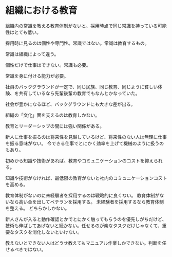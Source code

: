 # 組織における教育

組織内の常識を教える教育体制がないと、採用時点で同じ常識を持っている可能性はとても低い。

採用時に見るのは個性や専門性。常識ではない。常識は教育するもの。

常識は組織によって違う。

個性だけで仕事はできない。常識も必要。

常識を身に付ける能力が必要。

社員のバックグラウンドが一定で、同じ民族、同じ教育、同じように貧しい体験、を共有しているなら先輩後輩の教育でもなんとかなっていた。

社会が豊かになるほど、バックグラウンドにも大きな差が出る。

組織の「文化」面を支えるのは教育しかない。

教育とリーダーシップの間には強い関係がある。

新人に仕事を振るのは将来性を見越しているけど、将来性のない人は無理に仕事を振る意味がない。
今できる仕事でとにかく効率を上げて機械のように扱うのもあり。

初めから知識や技術があれば、教育やコミュニケーションのコストを抑えられる。

知識や技術がなければ、最低限の教育がないと社内のコミュニケーションコストを高める。

教育体制がないのに未経験者を採用するのは戦略的に良くない。
教育体制がないなら高い金を出してベテランを採用する。
未経験者を採用するなら教育体制を整える。
どちらかしかない。

新人さんが入ると動作確認とかでとにかく触ってもらうのを優先しがちだけど、技術も伸ばしてあげないと続かない。任せるのが楽なタスクだけじゃなくて、重要なタスクを消化しないといけない。

教えないとできない人はどうせ教えてもマニュアル作業しかできない。判断を任せるべきではない。
